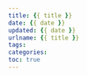 ```yaml
---
title: {{ title }}
date: {{ date }}
updated: {{ date }}
urlname: {{ title }}
tags:
categories:
toc: true
---
```

